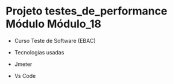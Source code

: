 # Projeto testes_de_performance Módulo Módulo_18

- Curso Teste de Software (EBAC)

- Tecnologias usadas 
- Jmeter
- Vs Code
